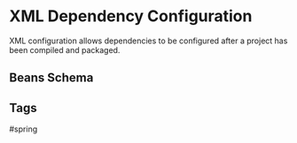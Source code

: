 # XML Dependency Configuration

XML configuration allows dependencies to be configured after a project has been compiled and packaged.

## Beans Schema


## Tags
#spring
